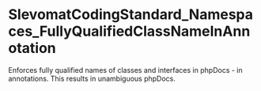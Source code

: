 # SlevomatCodingStandard_Namespaces_FullyQualifiedClassNameInAnnotation

Enforces fully qualified names of classes and interfaces in phpDocs - in annotations. This results in unambiguous phpDocs.
